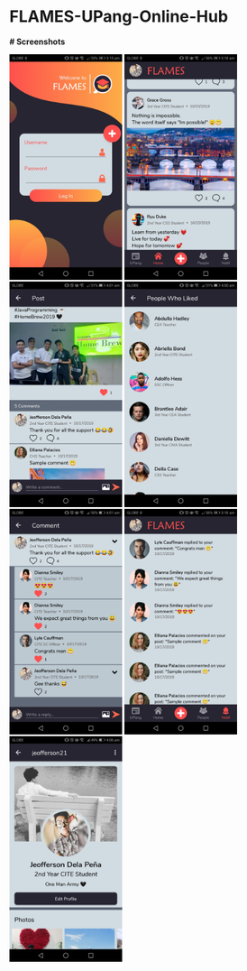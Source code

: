 # FLAMES-UPang-Online-Hub

**# Screenshots**

<img src="images/2.jpg" width="200"> <img src="images/18.jpg" width="200"> <img src="images/19.jpg" width="200"> <img src="images/23.jpg" width="200"> <img src="images/25.jpg" width="200"> <img src="images/33.jpg" width="200"> <img src="images/40.jpg" width="200">

